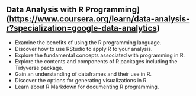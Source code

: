 ## Data Analysis with R Programming](https://www.coursera.org/learn/data-analysis-r?specialization=google-data-analytics)
- Examine the benefits of using the R programming language. 
-  Discover how to use RStudio to apply R to your analysis. 
- Explore the fundamental concepts associated with programming in R. 
-  Explore the contents and components of R packages including the Tidyverse package. 
-  Gain an understanding of dataframes and their use in R. 
-  Discover the options for generating visualizations in R. 
-  Learn about R Markdown for documenting R programming.
